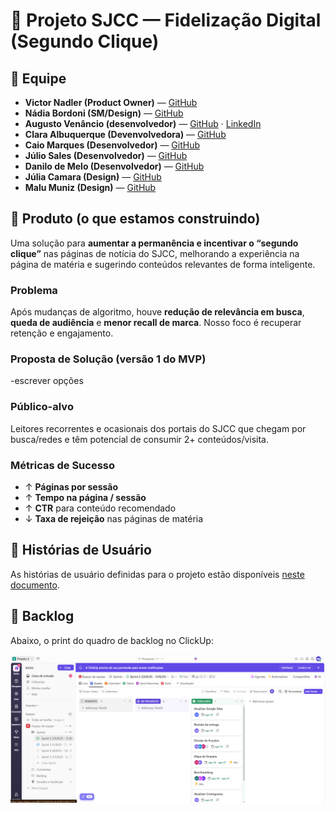 # 📌 Projeto SJCC — Fidelização Digital (Segundo Clique)

## 👥 Equipe
- **Victor Nadler (Product Owner)** — [GitHub](#)
-  **Nádia Bordoni (SM/Design)** — [GitHub](#)
- **Augusto Venâncio (desenvolvedor)** — [GitHub](https://github.com/gutovenancio) · [LinkedIn](#)
- **Clara Albuquerque (Devenvolvedora)** — [GitHub](#)
- **Caio Marques (Desenvolvedor)** — [GitHub](#)
- **Júlio Sales (Desenvolvedor)** — [GitHub](#)
- **Danilo de Melo (Desenvolvedor)** — [GitHub](#)
- **Júlia Camara (Design)** — [GitHub](#)
- **Malu Muniz (Design)** — [GitHub](#)

## 📰 Produto (o que estamos construindo)
Uma solução para **aumentar a permanência e incentivar o “segundo clique”** nas páginas de notícia do SJCC, melhorando a experiência na página de matéria e sugerindo conteúdos relevantes de forma inteligente.

### Problema
Após mudanças de algoritmo, houve **redução de relevância em busca**, **queda de audiência** e **menor recall de marca**. Nosso foco é recuperar retenção e engajamento.

### Proposta de Solução (versão 1 do MVP)
-escrever opções

### Público-alvo
Leitores recorrentes e ocasionais dos portais do SJCC que chegam por busca/redes e têm potencial de consumir 2+ conteúdos/visita.

### Métricas de Sucesso
- ↑ **Páginas por sessão**  
- ↑ **Tempo na página / sessão**  
- ↑ **CTR** para conteúdo recomendado  
- ↓ **Taxa de rejeição** nas páginas de matéria

## 📝 Histórias de Usuário
As histórias de usuário definidas para o projeto estão disponíveis [neste documento](histórias-usuário.md).  

## 📌 Backlog
Abaixo, o print do quadro de backlog no ClickUp:  

![Backlog ClickUp](backlog.png)


